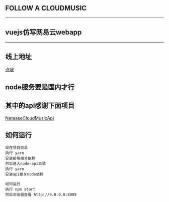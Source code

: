 ## FOLLOW A CLOUDMUSIC
----------------

## vuejs仿写网易云webapp
----------------

## 线上地址
[点我](http://gintama.moe/client/app)

## node服务要是国内才行

## 其中的api感谢下面项目

[NeteaseCloudMusicApi](https://github.com/Binaryify/NeteaseCloudMusicApi)

## 如何运行
```
现在项目目录
执行 yarn
安装前端相关依赖
然后进入node-api目录
执行 yarn
安装api相关node依赖

如何运行
执行 npm start
然后浏览器查看 http://0.0.0.0:8089
```
